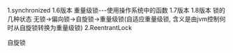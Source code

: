 1.synchronized
  1.6版本 重量级锁---使用操作系统中的函数
  1.7版本
  1.8版本
  锁的几种状态 无锁->偏向锁->自旋锁->重量级锁(自适应重量级锁, 含义是由jvm控制何时从自旋锁转换为重量级锁)
2.ReentrantLock

自旋锁


